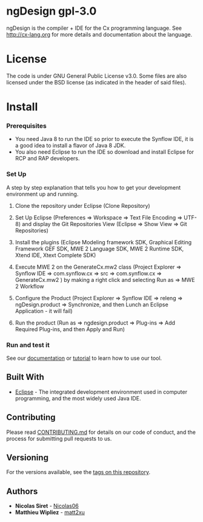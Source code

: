 # ngDesign gpl-3.0

ngDesign is the compiler + IDE for the Cx programming language. See http://cx-lang.org for more details and documentation about the language.

# License

The code is under GNU General Public License v3.0. Some files are also licensed under the BSD license (as indicated in the header of said files).

# Install

### Prerequisites

* You need Java 8 to run the IDE so prior to execute the Synflow IDE, it is a good idea to install a flavor of Java 8 JDK.
* You also need Eclipse to run the IDE so download and install Eclipse for RCP and RAP developers.

### Set Up

A step by step explanation that tells you how to get your development environment up and running.

1. Clone the repository under Eclipse (Clone Repository)

2. Set Up Eclipse (Preferences => Workspace => Text File Encoding => UTF-8) and display the Git Repositories View (Eclipse => Show View => Git Repositories)

3. Install the plugins (Eclipse Modeling framework SDK, Graphical Editing Framework GEF SDK, MWE 2 Language SDK, MWE 2 Runtime SDK, Xtend IDE, Xtext Complete SDK)

4. Execute MWE 2 on the GenerateCx.mw2 class (Project Explorer => Synflow IDE => com.synflow.cx => src => com.synflow.cx => GenerateCx.mw2 ) by making a right click and selecting Run as => MWE 2 Workflow

5.  Configure the Product (Project Explorer => Synflow IDE => releng => ngDesign.product => Synchronize, and then Lunch an Eclipse Application - it will fail)

6.  Run the product (Run as => ngdesign.product => Plug-ins => Add Required Plug-ins, and then Apply and Run)

### Run and test it
See our [documentation](https://synflow.gitlab.io/docs/) or [tutorial](https://synflow.gitlab.io/courses/) to learn how to use our tool. 

## Built With

* [Eclipse](https://www.eclipse.org/) - The integrated development environment used in computer programming, and the most widely used Java IDE.

## Contributing

Please read [CONTRIBUTING.md]() for details on our code of conduct, and the process for submitting pull requests to us.

## Versioning

For the versions available, see the [tags on this repository](https://gitlab.com/synflow/ngdesign_gplv3/tags).

## Authors

* **Nicolas Siret** - [Nicolas06](https://gitlab.com/nicolas06)
* **Matthieu Wipliez** - [matt2xu](https://gitlab.com/matt2xu)

